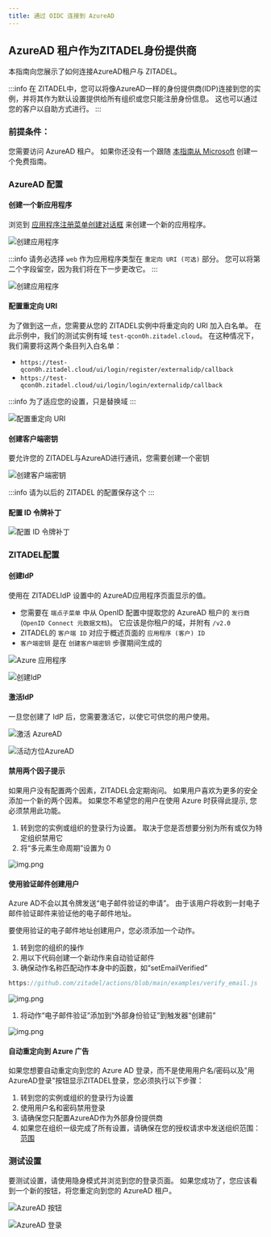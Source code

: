 ```yaml
---
title: 通过 OIDC 连接到 AzureAD
---
```


## AzureAD 租户作为ZITADEL身份提供商

本指南向您展示了如何连接AzureAD租户与 ZITADEL。

:::info
在 ZITADEL中，您可以将像AzureAD一样的身份提供商(IDP)连接到您的实例，并将其作为默认设置提供给所有组织或您只能注册身份信息。 这也可以通过您的客户以自助方式进行。
:::

### 前提条件：

您需要访问 AzureAD 租户。 如果你还没有一个跟随 [本指南从 Microsoft](https://docs.microsoft.com/en-us/azure/active-directory/develop/quickstart-create-new-tenant) 创建一个免费指南。

### AzureAD 配置

#### 创建一个新应用程序

浏览到 [应用程序注册菜单创建对话框](https://portal.azure.com/#view/Microsoft_AAD_RegisteredApps/CreateApplicationBlade/quickStartType~/null/isMSAApp~/false) 来创建一个新的应用程序。

![创建应用程序](/img/guides/azure_app_register.png)

:::info
请务必选择 `web` 作为应用程序类型在 `重定向 URI (可选)` 部分。 您可以将第二个字段留空，因为我们将在下一步更改它。
:::

![创建应用程序](/img/guides/azure_app.png)

#### 配置重定向 URI

为了做到这一点，您需要从您的 ZITADEL实例中将重定向的 URI 加入白名单。 在此示例中，我们的测试实例有域 `test-qcon0h.zitadel.cloud`。 在这种情况下，我们需要将这两个条目列入白名单：

- `https://test-qcon0h.zitadel.cloud/ui/login/register/externalidp/callback`
- `https://test-qcon0h.zitadel.cloud/ui/login/login/externalidp/callback`

:::info
为了适应您的设置，只是替换域
:::

![配置重定向 URI](/img/guides/azure_app_redirects.png)

#### 创建客户端密钥

要允许您的 ZITADEL与AzureAD进行通讯，您需要创建一个密钥

![创建客户端密钥](/img/guides/azure_app_secrets.png)

:::info
请为以后的 ZITADEL 的配置保存这个
:::

#### 配置 ID 令牌补丁

![配置 ID 令牌补丁](/img/guides/azure_app_token.png)

### ZITADEL配置

#### 创建IdP

使用在 ZITADELIdP 设置中的 AzureAD应用程序页面显示的值。

- 您需要在 `端点子菜单` 中从 OpenID 配置中提取您的 AzureAD 租户的 `发行商` (`OpenID Connect 元数据文档`)。 它应该是你租户的域，并附有 `/v2.0`
- ZITADEL的 `客户端 ID` 对应于概述页面的 `应用程序 (客户) ID`
- `客户端密钥` 是在 `创建客户端密钥` 步骤期间生成的

![Azure 应用程序](/img/guides/azure_app.png)

![创建IdP](/img/guides/azure_zitadel_settings.png)

#### 激活IdP

一旦您创建了 IdP 后，您需要激活它，以使它可供您的用户使用。

![激活 AzureAD](/img/guides/azure_zitadel_activate.png)

![活动方位AzureAD](/img/guides/azure_zitadel_active.png)

#### 禁用两个因子提示

如果用户没有配置两个因素，ZITADEL会定期询问。 如果用户喜欢为更多的安全添加一个新的两个因素。 如果您不希望您的用户在使用 Azure 时获得此提示, 您必须禁用此功能。

1. 转到您的实例或组织的登录行为设置。 取决于您是否想要分别为所有或仅为特定组织禁用它
2. 将“多元素生命周期”设置为 0

![img.png](/img/guides/login_lifetimes.png)

#### 使用验证邮件创建用户

Azure AD不会以其令牌发送“电子邮件验证的申请”。 由于该用户将收到一封电子邮件验证邮件来验证他的电子邮件地址。

要使用验证的电子邮件地址创建用户，您必须添加一个动作。

1. 转到您的组织的操作
2. 用以下代码创建一个新动作来自动验证邮件
3. 确保动作名称匹配动作本身中的函数，如“setEmailVerified”

```js reference
https://github.com/zitadel/actions/blob/main/examples/verify_email.js
```

![img.png](/img/guides/action_email_verify.png)

1. 将动作“电子邮件验证”添加到“外部身份验证”到触发器“创建前”

![img.png](/img/guides/action_pre_creation_email_verify.png)

#### 自动重定向到 Azure 广告

如果您想要自动重定向到您的 Azure AD 登录，而不是使用用户名/密码以及"用AzureAD登录"按钮显示ZITADEL登录，您必须执行以下步骤：

1. 转到您的实例或组织的登录行为设置
2. 使用用户名和密码禁用登录
3. 请确保您只配置AzureAD作为外部身份提供商
4. 如果您在组织一级完成了所有设置，请确保在您的授权请求中发送组织范围： [范围](../../apis/openidoauth/scopes#reserved-scopes)

### 测试设置

要测试设置，请使用隐身模式并浏览到您的登录页面。 如果您成功了，您应该看到一个新的按钮，将您重定向到您的 AzureAD 租户。

![AzureAD 按钮](/img/guides/azure_zitadel_button.png)

![AzureAD 登录](/img/guides/azure_login.png)
